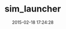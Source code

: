---
layout: post
title:  "sim_launcher"
repo:   "moredip/Sim-Launcher"
date:   2015-02-18 17:24:28
gemurl: http://rubygems.org/gems/sim_launcher
---